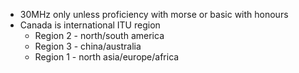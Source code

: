 - 30MHz only unless proficiency with morse or basic with honours
- Canada is international ITU region
	- Region 2 - north/south america
	- Region 3 - china/australia
	- Region 1 - north asia/europe/africa